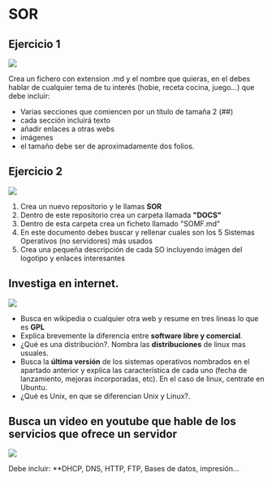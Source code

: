 # SOR
## Ejercicio 1
![](https://encrypted-tbn0.gstatic.com/images?q=tbn%3AANd9GcTcBjkEl5dI9KWRjoGawk3jGLVl2oyPkKrJxw&usqp=CAU)   

Crea un fichero con extension .md y el nombre que quieras, en el debes hablar de cualquier tema de tu interés (hobie, receta cocina, juego...) que debe incluir:

- Varias secciones que comiencen por un título de tamaña 2 (##)
- cada sección incluirá texto
- añadir enlaces a otras webs
- imágenes
- el tamaño debe ser de aproximadamente dos folios.

## Ejercicio 2
![](https://encrypted-tbn0.gstatic.com/images?q=tbn%3AANd9GcRcIig6OahyGDoetNLVqcdpe1RuUQJXAYMeDA&usqp=CAU)

1. Crea un nuevo repositorio y le llamas **SOR**
2. Dentro de este repositorio crea un carpeta llamada **"DOCS"**
3. Dentro de esta carpeta crea un ficheto llamado "SOMF.md"
4. En este documento debes buscar y rellenar cuales son los 5 Sistemas Operativos (no servidores) más usados
5. Crea una pequeña descripción de cada SO incluyendo imágen del logotipo y enlaces interesantes

## Investiga en internet.
![](https://encrypted-tbn0.gstatic.com/images?q=tbn%3AANd9GcTCwUEHAqLmdUfXnYNSoiu11EgIWyveXZztMQ&usqp=CAU)


- Busca en wikipedia o cualquier otra web y resume en tres lineas lo que es **GPL**
- Explica brevemente la diferencia entre **software libre y comercial**.
- ¿Qué es una distribución?. Nombra las **distribuciones** de linux mas usuales.
- Busca la **última versión** de los sistemas operativos nombrados en el apartado anterior y explica las característica de cada uno (fecha de lanzamiento, mejoras incorporadas, etc). En el caso de linux, centrate en Ubuntu.
- ¿Qué es Unix, en que se diferencian Unix y Linux?.

## Busca un video en youtube que hable de los servicios que ofrece un servidor
![](https://github.com/manviny/SOR/blob/master/assets/servicios.png?raw=true)

Debe incluir: **DHCP, DNS, HTTP, FTP, Bases de datos, impresión...
